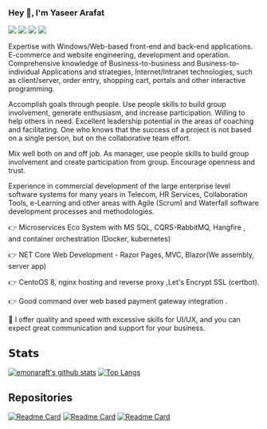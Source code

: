 ### Hey 👋, I'm Yaseer Arafat
[![](https://vistr.dev/badge?repo=emonarafat.emonarafat&corners=square)](https://github.com/emonarafat/emonarafat)
[![](https://img.shields.io/badge/-Yaseer%20Arafat-blue?style=flat-square&logo=Linkedin&logoColor=white&link=https://www.linkedin.com/in/yaseerarafat/)](https://www.linkedin.com/in/yaseerarafat/)
[![](https://img.shields.io/badge/-Yaseer%20Arafat-blue?style=flat-square&logo=facebook&logoColor=ffffff)](https://www.facebook.com/emon.arafat/)
[![](https://img.shields.io/badge/-Yaseer%20Arafat-black?style=flat-square&logo=upwork&logoColor=37A000)](https://www.upwork.com/o/profiles/users/~019243c0d9b337e319/)


Expertise with Windows/Web-based front-end and back-end applications. E-commerce and website engineering,
development and operation. Comprehensive knowledge of Business-to-business and Business-to-individual
Applications and strategies, Internet/Intranet technologies, such as client/server, order entry, shopping cart,
portals and other interactive programming.

Accomplish goals through people. Use people skills to build group involvement, generate enthusiasm, and
increase participation. Willing to help others in need. Excellent leadership potential in the areas of coaching and
facilitating. One who knows that the success of a project is not based on a single person, but on the collaborative
team effort.

Mix well both on and off job. As manager, use people skills to build group involvement and create participation
from group. Encourage openness and trust.

Experience in commercial development of the large enterprise level software systems for many years in Telecom,
HR Services, Collaboration Tools, e-Learning and other areas with Agile (Scrum) and Waterfall software
development processes and methodologies.

👉 Microservices Eco System with MS SQL, CQRS-RabbitMQ, Hangfire , and container orchestration (Docker, kubernetes)

👉 NET Core Web Development - Razor Pages, MVC, Blazor(We assembly, server app)

👉 CentoOS 8, nginx hosting and reverse proxy ,Let's Encrypt SSL (certbot).

👉 Good command over web based payment gateway integration .

🎯 I offer quality and speed with excessive skills for UI/UX, and you can expect great communication and support for your business.

## 𝗦𝘁𝗮𝘁𝘀

[![emonaraft's github stats](https://github-readme-stats.vercel.app/api?username=emonarafat&&count_private=true&show_icons=true&theme=dracula)](https://github.com/emonarafat/emonarafat)
[![Top Langs](https://github-readme-stats.vercel.app/api/top-langs/?username=emonarafat&hide=java,html&show_icons=true&theme=dracula)](https://github.com/emonarafat/emonarafat)
## Repositories
[![Readme Card](https://github-readme-stats.vercel.app/api/pin/?username=emonarafat&repo=CommonExtensions&theme=dracula)](https://github.com/emonarafat/CommonExtensionss)
[![Readme Card](https://github-readme-stats.vercel.app/api/pin/?username=emonarafat&repo=ncovGlobalInfo&theme=dracula)](https://github.com/emonarafat/ncovGlobalInfo)
[![Readme Card](https://github-readme-stats.vercel.app/api/pin/?username=emonarafat&repo=restsharp-serilog-auto&theme=dracula)](https://github.com/emonarafat/restsharp-serilog-auto)

